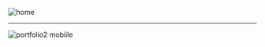 ![home](https://user-images.githubusercontent.com/56549800/146352293-491f4a9c-b011-4d68-857f-e60febba6b8b.png)

<hr>

![portfolio2 mobiile](https://user-images.githubusercontent.com/56549800/146631321-13801056-df15-4792-ace2-91930c6edab2.png)
